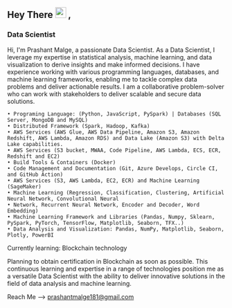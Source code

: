 ## Hey There <img src="https://media.giphy.com/media/hvRJCLFzcasrR4ia7z/giphy.gif" width="25px"> ,

### Data Scientist

Hi, I'm Prashant Malge, a passionate Data Scientist. As a Data Scientist, I leverage my expertise in statistical analysis, machine learning, and data visualization to derive insights and make informed decisions. I have experience working with various programming languages, databases, and machine learning frameworks, enabling me to tackle complex data problems and deliver actionable results. I am a collaborative problem-solver who can work with stakeholders to deliver scalable and secure data solutions. 

    • Programing Language: (Python, JavaScript, PySpark) | Databases (SQL Server, MongoDB and MySQL)
    • Distributed Framework (Spark, Hadoop, Kafka) 
    • AWS Services (AWS Glue, AWS Data Pipeline, Amazon S3, Amazon Redshift, AWS Lambda, Amazon RDS) and Data Lake (Amazon S3) with Delta Lake capabilities.
    • AWS Services (S3 bucket, MWAA, Code Pipeline, AWS Lambda, ECS, ECR, Redshift and EC2)
    • Build Tools & Containers (Docker)
    • Code Management and Documentation (Git, Azure Develops, Circle CI, and GitHub Action)
    • AWS Services (S3, AWS Lambda, EC2, ECR) and Machine Learning (SageMaker)
    • Machine Learning (Regression, Classification, Clustering, Artificial Neural Network, Convolutional Neural
    • Network, Recurrent Neural Network, Encoder and Decoder, Word Embedding)
    • Machine Learning Framework and Libraries (Pandas, Numpy, Sklearn, PySpark, PyTorch, TensorFlow, Matplotlib, Seaborn, TFX..)
    • Data Analysis and Visualization: Pandas, NumPy, Matplotlib, Seaborn, Plotly, PowerBI

Currently learning: Blockchain technology

Planning to obtain certification in Blockchain as soon as possible. This continuous learning and expertise in a range of technologies position me as a versatile Data Scientist with the ability to deliver innovative solutions in the field of data analysis and machine learning.


Reach Me --> prashantmalge181@gmail.com
